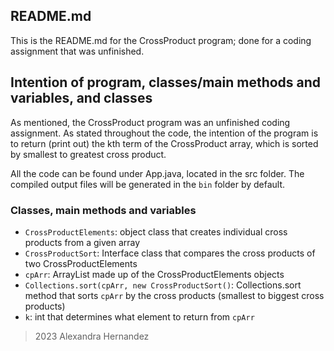 ## README.md

This is the README.md for the CrossProduct program; done for a coding assignment that was unfinished.

## Intention of program, classes/main methods and variables, and classes

As mentioned, the CrossProduct program was an unfinished coding assignment. As stated throughout the code, the intention of the program is to return (print out) the kth term of the CrossProduct array, which is sorted by smallest to greatest cross product. 

All the code can be found under App.java, located in the src folder. The compiled output files will be generated in the `bin` folder by default.

### Classes, main methods and variables
- `CrossProductElements`: object class that creates individual cross products from a given array
- `CrossProductSort`: Interface class that compares the cross products of two CrossProductElements
- `cpArr`: ArrayList made up of the CrossProductElements objects
- `Collections.sort(cpArr, new CrossProductSort()`: Collections.sort method that sorts `cpArr` by the cross products (smallest to biggest cross products)
- `k`: int that determines what element to return from `cpArr`

> 2023 Alexandra Hernandez
